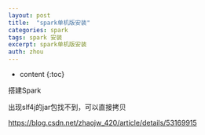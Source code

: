 ```yaml
---
layout: post
title:  "spark单机版安装"
categories: spark
tags: spark 安装
excerpt: spark单机版安装
auth: zhou
---
```


* content
{:toc}


搭建Spark

出现slf4j的jar包找不到，可以直接拷贝

<https://blog.csdn.net/zhaojw_420/article/details/53169915>

